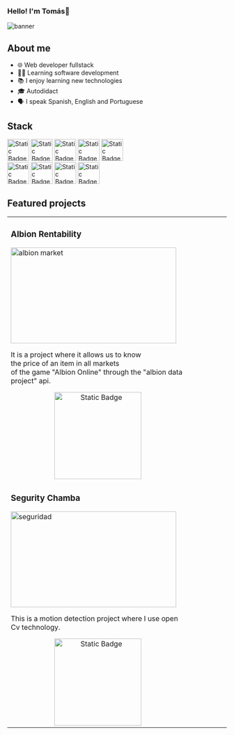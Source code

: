 ### Hello! I'm Tomás👋
![banner](https://github.com/TomasB-Dev/TomasB-Dev/assets/152812185/14cfb6df-ce08-4a2b-af17-ecb1f8407c53)

## About me
- 🌐 Web developer fullstack
- 👨‍💻 Learning software development
- 📚 I enjoy learning new technologies
- 🎓 Autodidact
- 🗣️ I speak Spanish, English and Portuguese
 
## Stack
<img alt="Static Badge" src="https://img.shields.io/badge/HTML-red" style="width: 50px; height:auto"> <img alt="Static Badge" src="https://img.shields.io/badge/CSS-blue" style="width: 50px; height:auto"> <img alt="Static Badge" src="https://img.shields.io/badge/JavaScript-yellow" style="width: 50px; height:auto"> 
<img alt="Static Badge" src="https://img.shields.io/badge/PHP-skyblue" style="width: 50px; height:auto"> <img alt="Static Badge" src="https://img.shields.io/badge/Python-blue" style="width: 50px; height:auto"></br> <img alt="Static Badge" src="https://img.shields.io/badge/SQL-orange" style="width: 50px; height:auto">
 <img alt="Static Badge" src="https://img.shields.io/badge/git-red" style="width: 50px; height:auto"> <img alt="Static Badge" src="https://img.shields.io/badge/Bootstrap-purple" style="width: 50px; height:auto"> <img alt="Static Badge" src="https://img.shields.io/badge/API-white" style="width: 50px; height:auto">

 ## Featured projects

<table>
        <tr>
            <td style="width:400px; float:left;">
                <h3>Albion Rentability</h3>
                <img src="https://github.com/TomasB-Dev/TomasB-Dev/assets/152812185/b777ea2b-771f-4053-bf06-203be279219e" alt="albion market" width="380" height="220">
                <p>It is a project where it allows us to know </br> the price of an item  in all markets  </br> of the game "Albion Online" through the "albion data project" api.</p>
                <a href="https://github.com/TomasB-Dev/Albion-Rentability" target="_blank"><img alt="Static Badge" src="https://img.shields.io/badge/Go to project-blackgreen"style="display: block; margin: 0 auto ; width: 200px;text-align: center;"></a>
            </td>
            <td style="width:400px; float:left;">
             <h3>Segurity Chamba</h3>
             <img src="https://github.com/TomasB-Dev/TomasB-Dev/assets/152812185/2314a8e8-9721-4636-8b12-e0684f1f555c" alt="seguridad" width="380" height="220">
             <p>This is a motion detection project where I use open Cv technology.</p>
             <a href="https://github.com/TomasB-Dev/Segurity-chamba" target="_blank"><img alt="Static Badge" src="https://img.shields.io/badge/Go to project-blackgreen"style="display: block; margin: 0 auto; width: 200px;text-align: center;"></a>
            </td>
        </tr>
    </table>
  










<!--
**TomasB-Dev/TomasB-Dev** is a ✨ _special_ ✨ repository because its `README.md` (this file) appears on your GitHub profile.

Here are some ideas to get you started:

- 🔭 I’m currently working on ...
- 🌱 I’m currently learning ...
- 👯 I’m looking to collaborate on ...
- 🤔 I’m looking for help with ...
- 💬 Ask me about ...
- 📫 How to reach me: ...
- 😄 Pronouns: ...
- ⚡ Fun fact: ...
-->
